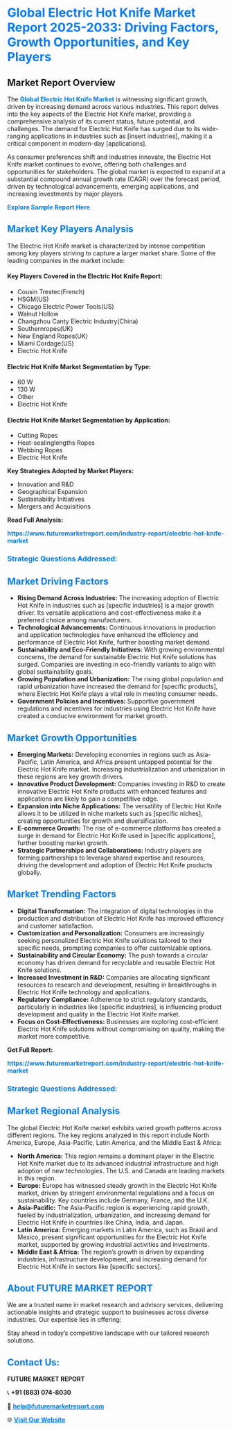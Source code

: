 <h1 style="color: #007BFF;">Global Electric Hot Knife Market Report 2025-2033: Driving Factors, Growth Opportunities, and Key Players</h1>

<section id="overview">
<h2>Market Report Overview</h2>
<p>The <a href="https://www.futuremarketreport.com/industry-report/electric-hot-knife-market" style="color: #007BFF; text-decoration: none;"><strong>Global Electric Hot Knife Market</strong></a> is witnessing significant growth, driven by increasing demand across various industries. This report delves into the key aspects of the Electric Hot Knife market, providing a comprehensive analysis of its current status, future potential, and challenges. The demand for Electric Hot Knife has surged due to its wide-ranging applications in industries such as [insert industries], making it a critical component in modern-day [applications].</p>
<p>As consumer preferences shift and industries innovate, the Electric Hot Knife market continues to evolve, offering both challenges and opportunities for stakeholders. The global market is expected to expand at a substantial compound annual growth rate (CAGR) over the forecast period, driven by technological advancements, emerging applications, and increasing investments by major players.</p>
</section>

<section id="overview">
<p><a href="https://www.futuremarketreport.com/request-sample/reportId=106628" style="color: #007BFF; text-decoration: none;"><strong>Explore Sample Report Here</strong></a></p>
</section>

<section id="key-players">
<h2 style="color: #007BFF;">Market Key Players Analysis</h2>
<p>The Electric Hot Knife market is characterized by intense competition among key players striving to capture a larger market share. Some of the leading companies in the market include:</p>
<h4>Key Players Covered in the Electric Hot Knife Report:</h4>
<ul><li>Cousin Trestec(French)</li><li>HSGM(US)</li><li>Chicago Electric Power Tools(US)</li><li>Walnut Hollow</li><li>Changzhou Canty Electric Industry(China)</li><li>Southernropes(UK)</li><li>New England Ropes(UK)</li><li>Miami Cordage(US)</li><li>Electric Hot Knife</li></ul>
<h4>Electric Hot Knife Market Segmentation by Type:</h4>
<ul><li>60 W</li><li>130 W</li><li>Other</li><li>Electric Hot Knife</li></ul>

<h4>Electric Hot Knife Market Segmentation by Application:</h4>
<ul><li>Cutting Ropes</li><li>Heat-sealinglengths Ropes</li><li>Webbing Ropes</li><li>Electric Hot Knife</li></ul>
<p><strong>Key Strategies Adopted by Market Players:</strong></p>
<ul>
<li>Innovation and R&D</li>
<li>Geographical Expansion</li>
<li>Sustainability Initiatives</li>
<li>Mergers and Acquisitions</li>
</ul>
</section>

<section>
<p><strong>Read Full Analysis: </strong></p><a href="https://www.futuremarketreport.com/industry-report/electric-hot-knife-market" style="color: #007BFF; text-decoration: none;"><strong>https://www.futuremarketreport.com/industry-report/electric-hot-knife-market</strong></a>
<h3 style="color: #007BFF;">Strategic Questions Addressed:</h3>
</section>

<section id="driving-factors">
<h2 style="color: #007BFF;">Market Driving Factors</h2>
<ul>
<li><strong>Rising Demand Across Industries:</strong> The increasing adoption of Electric Hot Knife in industries such as [specific industries] is a major growth driver. Its versatile applications and cost-effectiveness make it a preferred choice among manufacturers.</li>
<li><strong>Technological Advancements:</strong> Continuous innovations in production and application technologies have enhanced the efficiency and performance of Electric Hot Knife, further boosting market demand.</li>
<li><strong>Sustainability and Eco-Friendly Initiatives:</strong> With growing environmental concerns, the demand for sustainable Electric Hot Knife solutions has surged. Companies are investing in eco-friendly variants to align with global sustainability goals.</li>
<li><strong>Growing Population and Urbanization:</strong> The rising global population and rapid urbanization have increased the demand for [specific products], where Electric Hot Knife plays a vital role in meeting consumer needs.</li>
<li><strong>Government Policies and Incentives:</strong> Supportive government regulations and incentives for industries using Electric Hot Knife have created a conducive environment for market growth.</li>
</ul>
</section>

<section id="growth-opportunities">
<h2 style="color: #007BFF;">Market Growth Opportunities</h2>
<ul>
<li><strong>Emerging Markets:</strong> Developing economies in regions such as Asia-Pacific, Latin America, and Africa present untapped potential for the Electric Hot Knife market. Increasing industrialization and urbanization in these regions are key growth drivers.</li>
<li><strong>Innovative Product Development:</strong> Companies investing in R&D to create innovative Electric Hot Knife products with enhanced features and applications are likely to gain a competitive edge.</li>
<li><strong>Expansion into Niche Applications:</strong> The versatility of Electric Hot Knife allows it to be utilized in niche markets such as [specific niches], creating opportunities for growth and diversification.</li>
<li><strong>E-commerce Growth:</strong> The rise of e-commerce platforms has created a surge in demand for Electric Hot Knife used in [specific applications], further boosting market growth.</li>
<li><strong>Strategic Partnerships and Collaborations:</strong> Industry players are forming partnerships to leverage shared expertise and resources, driving the development and adoption of Electric Hot Knife products globally.</li>
</ul>
</section>

<section id="trending-factors">
<h2 style="color: #007BFF;">Market Trending Factors</h2>
<ul>
<li><strong>Digital Transformation:</strong> The integration of digital technologies in the production and distribution of Electric Hot Knife has improved efficiency and customer satisfaction.</li>
<li><strong>Customization and Personalization:</strong> Consumers are increasingly seeking personalized Electric Hot Knife solutions tailored to their specific needs, prompting companies to offer customizable options.</li>
<li><strong>Sustainability and Circular Economy:</strong> The push towards a circular economy has driven demand for recyclable and reusable Electric Hot Knife solutions.</li>
<li><strong>Increased Investment in R&D:</strong> Companies are allocating significant resources to research and development, resulting in breakthroughs in Electric Hot Knife technology and applications.</li>
<li><strong>Regulatory Compliance:</strong> Adherence to strict regulatory standards, particularly in industries like [specific industries], is influencing product development and quality in the Electric Hot Knife market.</li>
<li><strong>Focus on Cost-Effectiveness:</strong> Businesses are exploring cost-efficient Electric Hot Knife solutions without compromising on quality, making the market more competitive.</li>
</ul>
</section>

<section>
<p><strong>Get Full Report: </strong></p><a href="https://www.futuremarketreport.com/industry-report/electric-hot-knife-market" style="color: #007BFF; text-decoration: none;"><strong>https://www.futuremarketreport.com/industry-report/electric-hot-knife-market</strong></a>
<h3 style="color: #007BFF;">Strategic Questions Addressed:</h3>
</section>


<section id="regional-analysis">
<h2 style="color: #007BFF;">Market Regional Analysis</h2>
<p>The global Electric Hot Knife market exhibits varied growth patterns across different regions. The key regions analyzed in this report include North America, Europe, Asia-Pacific, Latin America, and the Middle East & Africa:</p>
<ul>
<li><strong>North America:</strong> This region remains a dominant player in the Electric Hot Knife market due to its advanced industrial infrastructure and high adoption of new technologies. The U.S. and Canada are leading markets in this region.</li>
<li><strong>Europe:</strong> Europe has witnessed steady growth in the Electric Hot Knife market, driven by stringent environmental regulations and a focus on sustainability. Key countries include Germany, France, and the U.K.</li>
<li><strong>Asia-Pacific:</strong> The Asia-Pacific region is experiencing rapid growth, fueled by industrialization, urbanization, and increasing demand for Electric Hot Knife in countries like China, India, and Japan.</li>
<li><strong>Latin America:</strong> Emerging markets in Latin America, such as Brazil and Mexico, present significant opportunities for the Electric Hot Knife market, supported by growing industrial activities and investments.</li>
<li><strong>Middle East & Africa:</strong> The region’s growth is driven by expanding industries, infrastructure development, and increasing demand for Electric Hot Knife in sectors like [specific sectors].</li>
</ul>
</section>

<footer>
<h2 style="color: #007BFF;">About FUTURE MARKET REPORT</h2>
<p>We are a trusted name in market research and advisory services, delivering actionable insights and strategic support to businesses across diverse industries. Our expertise lies in offering:</p>

<p>Stay ahead in today’s competitive landscape with our tailored research solutions.</p>

<h2 style="color: #007BFF;">Contact Us:</h2>
<p><strong>FUTURE MARKET REPORT</strong></p>
<p>📞 <strong>+91 (883) 074-8030</strong></p>
<p>📧 <strong><a href="mailto:help@futuremarketreport.com" style="color: #007BFF;">help@futuremarketreport.com</a></strong></p>
<p>🌐 <strong><a href="https://www.futuremarketreport.com/" style="color: #007BFF;">Visit Our Website</a></strong></p>
</footer>